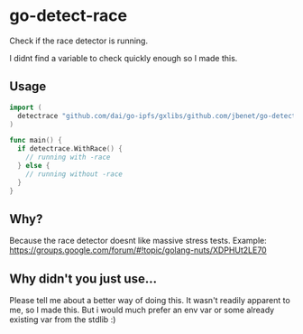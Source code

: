 # go-detect-race

Check if the race detector is running.

I didnt find a variable to check quickly enough so I made this.


## Usage

```go
import (
  detectrace "github.com/dai/go-ipfs/gxlibs/github.com/jbenet/go-detect-race"
)

func main() {
  if detectrace.WithRace() {
    // running with -race
  } else {
    // running without -race
  }
}
```

## Why?

Because the race detector doesnt like massive stress tests. Example:
https://groups.google.com/forum/#!topic/golang-nuts/XDPHUt2LE70

## Why didn't you just use...

Please tell me about a better way of doing this. It wasn't
readily apparent to me, so I made this. But i would much prefer
an env var or some already existing var from the stdlib :)
